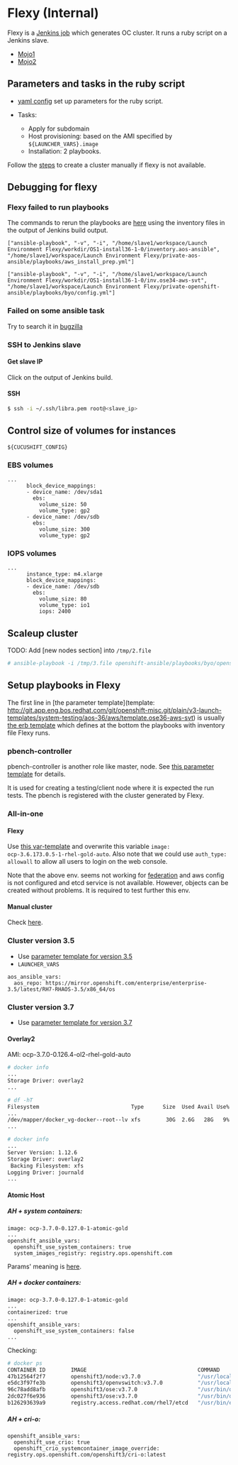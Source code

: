 # Flexy (Internal)

Flexy is a [Jenkins job](https://openshift-qe-jenkins.rhev-ci-vms.eng.rdu2.redhat.com/job/Launch%20Environment%20Flexy/)
which generates OC cluster. It runs a ruby script on a Jenkins slave.

* [Mojo1](https://mojo.redhat.com/docs/DOC-1125835)
* [Mojo2](https://mojo.redhat.com/docs/DOC-1074220)


## Parameters and tasks in the ruby script

* [yaml config](http://git.app.eng.bos.redhat.com/git/openshift-misc.git/plain/v3-launch-templates/system-testing/aos-36/aws/vars.ose36-aws-svt.yaml) set up parameters for the ruby script.

* Tasks:
  * Apply for subdomain
  * Host provisioning: based on the AMI specified by <code>${LAUNCHER_VARS}.image</code>
  * Installation: 2 playbooks.

Follow the [steps](manual_cluster.md) to create a cluster manually if flexy is not available.

## Debugging for flexy

### Flexy failed to run playbooks

The commands to rerun the playbooks are [here](manual_cluster.md) using the inventory files in the output of Jenkins build output.

```
["ansible-playbook", "-v", "-i", "/home/slave1/workspace/Launch Environment Flexy/workdir/OS1-install36-1-0/inventory.aos-ansible", "/home/slave1/workspace/Launch Environment Flexy/private-aos-ansible/playbooks/aws_install_prep.yml"]
```

```
["ansible-playbook", "-v", "-i", "/home/slave1/workspace/Launch Environment Flexy/workdir/OS1-install36-1-0/inv.ose34-aws-svt", "/home/slave1/workspace/Launch Environment Flexy/private-openshift-ansible/playbooks/byo/config.yml"]
```

### Failed on some ansible task

Try to search it in [bugzilla](bugzalla.md)


### SSH to Jenkins slave

#### Get slave IP
Click on the output of Jenkins build.

#### SSH

```sh
$ ssh -i ~/.ssh/libra.pem root@<slave_ip>
```
## Control size of volumes for instances

<code>${CUCUSHIFT_CONFIG}</code>

### EBS volumes

```
...
      block_device_mappings:
      - device_name: /dev/sda1
        ebs:
          volume_size: 50
          volume_type: gp2
      - device_name: /dev/sdb
        ebs:
          volume_size: 300
          volume_type: gp2
```

### IOPS volumes

```
...
      instance_type: m4.xlarge
      block_device_mappings:
      - device_name: /dev/sdb
        ebs:
          volume_size: 80
          volume_type: io1
          iops: 2400
```

## Scaleup cluster
TODO: Add [new nodes section] into <code>/tmp/2.file</code>

```sh
# ansible-playbook -i /tmp/3.file openshift-ansible/playbooks/byo/openshift-node/scaleup.yml 
```


## Setup playbooks in Flexy
The first line in [the parameter template](template: http://git.app.eng.bos.redhat.com/git/openshift-misc.git/plain/v3-launch-templates/system-testing/aos-36/aws/template.ose36-aws-svt) is usually [the erb template](http://git.app.eng.bos.redhat.com/git/openshift-misc.git/plain/v3-launch-templates/system-testing/aos-36/aws/template.ose36-aws-svt) which defines at the bottom the playbooks with inventory file Flexy runs.

### pbench-controller
pbench-controller is another role like master, node. See [this parameter template](http://git.app.eng.bos.redhat.com/git/openshift-misc.git/plain/v3-launch-templates/system-testing/aos-36/aws/vars-pbench-controller.ose36-aws-svt.yaml) for details.

It is used for creating a testing/client node where it is expected the run tests. The pbench is registered with the cluster generated by Flexy.

### All-in-one

#### Flexy
Use [this var-template](http://git.app.eng.bos.redhat.com/git/openshift-misc.git/plain/v3-launch-templates/functionality-testing/aos-36/vars-aws/vars.ose36-rpm-rhel7-s3_registry-aws-all_in_one) and overwrite this variable <code>image: ocp-3.6.173.0.5-1-rhel-gold-auto</code>. Also note that we could use <code>auth_type: allowall</code> to allow all users to login on the web console.

Note that the above env. seems not working for [federation](federation.md) and aws config is not configured and etcd service is not available. However, objects can be created without problems. It is required to test further this env.

#### Manual cluster
Check [here](manual_cluster.md).

### Cluster version 3.5

* Use [parameter template for version 3.5](http://git.app.eng.bos.redhat.com/git/openshift-misc.git/plain/v3-launch-templates/system-testing/aos-35/aws/vars.ose35-aws-svt.yaml)
* <code>LAUNCHER_VARS</code>

```
aos_ansible_vars:
  aos_repo: https://mirror.openshift.com/enterprise/enterprise-3.5/latest/RH7-RHAOS-3.5/x86_64/os
```


### Cluster version 3.7

* Use [parameter template for version 3.7](http://git.app.eng.bos.redhat.com/git/openshift-misc.git/plain/v3-launch-templates/system-testing/aos-37/aws/vars.ose37-aws-svt.yaml)

#### Overlay2

AMI: ocp-3.7.0-0.126.4-ol2-rhel-gold-auto

```sh
# docker info
...
Storage Driver: overlay2
...

# df -hT
Filesystem                             Type      Size  Used Avail Use% Mounted on
...
/dev/mapper/docker_vg-docker--root--lv xfs        30G  2.6G   28G   9% /var/lib/docker
...

# docker info
...
Server Version: 1.12.6
Storage Driver: overlay2
 Backing Filesystem: xfs
Logging Driver: journald
...
```

#### Atomic Host

##### AH + system containers:

```
image: ocp-3.7.0-0.127.0-1-atomic-gold
...
openshift_ansible_vars:
  openshift_use_system_containers: true
  system_images_registry: registry.ops.openshift.com
```

Params' meaning is [here](https://github.com/openshift/openshift-ansible/blob/master/inventory/byo/hosts.ose.example#L50).


##### AH + docker containers:

```
image: ocp-3.7.0-0.127.0-1-atomic-gold
...
containerized: true
...
openshift_ansible_vars:
  openshift_use_system_containers: false
...
```

Checking:

```sh
# docker ps 
CONTAINER ID        IMAGE                                   COMMAND                  CREATED             STATUS              PORTS               NAMES
47b12564f2f7        openshift3/node:v3.7.0                  "/usr/local/bin/origi"   6 minutes ago       Up 6 minutes                            atomic-openshift-node
e5dc3f97fe3b        openshift3/openvswitch:v3.7.0           "/usr/local/bin/ovs-r"   8 minutes ago       Up 8 minutes                            openvswitch
96c78add8afb        openshift3/ose:v3.7.0                   "/usr/bin/openshift s"   11 minutes ago      Up 11 minutes                           atomic-openshift-master-controllers
2dc027f6e936        openshift3/ose:v3.7.0                   "/usr/bin/openshift s"   11 minutes ago      Up 11 minutes                           atomic-openshift-master-api
b126293639a9        registry.access.redhat.com/rhel7/etcd   "/usr/bin/etcd"          11 minutes ago      Up 11 minutes                           etcd_container

```

##### AH + cri-o:

```
openshift_ansible_vars:
  openshift_use_crio: true
  openshift_crio_systemcontainer_image_override: registry.ops.openshift.com/openshift3/cri-o:latest
```
